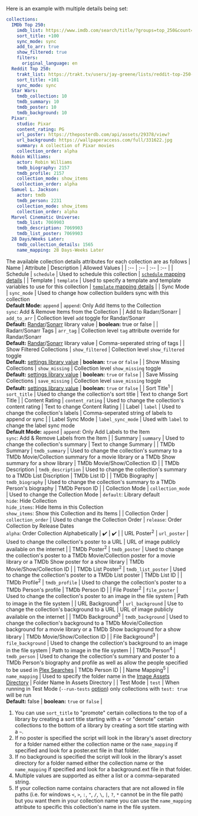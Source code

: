 Here is an example with multiple details being set:
```yaml
collections:
  IMDb Top 250:
    imdb_list: https://www.imdb.com/search/title/?groups=top_250&count=25
    sort_title: +100
    sync_mode: sync
    add_to_arr: true
    show_filtered: true
    filters:
      original_language: en
  Reddit Top 250:
    trakt_list: https://trakt.tv/users/jay-greene/lists/reddit-top-250-2019-edition
    sort_title: +101
    sync_mode: sync
  Star Wars:
    tmdb_collection: 10
    tmdb_summary: 10
    tmdb_poster: 10
    tmdb_background: 10
  Pixar:
    studio: Pixar
    content_rating: PG
    url_poster: https://theposterdb.com/api/assets/29378/view?
    url_background: https://wallpaperaccess.com/full/331622.jpg
    summary: A collection of Pixar movies
    collection_order: alpha
  Robin Williams:
    actor: Robin Williams
    tmdb_biography: 2157
    tmdb_profile: 2157
    collection_mode: show_items
    collection_order: alpha
  Samuel L. Jackson:
    actor: tmdb
    tmdb_person: 2231
    collection_mode: show_items
    collection_order: alpha
  Marvel Cinematic Universe:
    tmdb_list: 7069903
    tmdb_description: 7069903
    tmdb_list_poster: 7069903
  28 Days/Weeks Later:
    tmdb_collection_details: 1565
    name_mapping: 28 Days-Weeks Later
```

The available collection details attributes for each collection are as follows
| Name | Attribute | Description | Allowed Values |
| :-- | :-- | :-- | :-- |
| Schedule | `schedule` | Used to schedule this collection | [`schedule` mapping details](https://github.com/meisnate12/Plex-Meta-Manager/wiki/Schedule-Attribute) |
| Template | `template` | Used to specify a template and template variables to use for this collection | [`template` mapping details](https://github.com/meisnate12/Plex-Meta-Manager/wiki/Template-Attributes) |
| Sync Mode | `sync_mode` | Used to change how collection builders sync with this collection<br>**Default Mode:** `append` | `append`: Only Add Items to the Collection<br>`sync`: Add & Remove Items from the Collection |
| Add to Radarr/Sonarr | `add_to_arr` | Collection level `add` toggle for Randar/Sonarr<br>**Default:** [Randar](https://github.com/meisnate12/Plex-Meta-Manager/wiki/Radarr-Attributes)/[Sonarr](https://github.com/meisnate12/Plex-Meta-Manager/wiki/Sonarr-Attributes) library value | **boolean:** true or false |
| Radarr/Sonarr Tags | `arr_tag` | Collection level `tag` attribute override for Randar/Sonarr<br>**Default:** [Randar](https://github.com/meisnate12/Plex-Meta-Manager/wiki/Radarr-Attributes)/[Sonarr](https://github.com/meisnate12/Plex-Meta-Manager/wiki/Sonarr-Attributes) library value | Comma-seperated string of tags |
| Show Filtered Collections | `show_filtered` | Collection level `show_filtered` toggle<br>**Default:** [settings library value](https://github.com/meisnate12/Plex-Meta-Manager/wiki/Settings-Attributes) | **boolean:** `true` or `false` |
| Show Missing Collections | `show_missing` | Collection level `show_missing` toggle<br>**Default:** [settings library value](https://github.com/meisnate12/Plex-Meta-Manager/wiki/Settings-Attributes) | **boolean:** `true` or `false` |
| Save Missing Collections | `save_missing` | Collection level `save_missing` toggle<br>**Default:** [settings library value](https://github.com/meisnate12/Plex-Meta-Manager/wiki/Settings-Attributes) | **boolean:** `true` or `false` |
| Sort Title<sup>1</sup> | `sort_title` | Used to change the collection's sort title | Text to change Sort Title |
| Content Rating | `content_rating` | Used to change the collection's content rating | Text to change Content Rating |
| Label | `label` | Used to change the collection's labels | Comma-seperated string of labels to append or sync |
| Label Sync Mode | `label_sync_mode` | Used with `label` to change the label sync mode<br><strong>Default Mode:</strong> `append` | `append`: Only Add Labels to the Item<br>`sync`: Add & Remove Labels from the Item |
| Summary | `summary` | Used to change the collection's summary | Text to change Summary |
| TMDb Summary | `tmdb_summary` | Used to change the collection's summary to a TMDb Movie/Collection summary for a movie library or a TMDb Show summary for a show library  | TMDb Movie/Show/Collection ID |
| TMDb Description | `tmdb_description` | Used to change the collection's summary to a TMDb List Discription | TMDb List ID |
| TMDb Biography | `tmdb_biography` | Used to change the collection's summary to a TMDb Person's biography | TMDb Person ID |
| Collection Mode | `collection_mode` | Used to change the Collection Mode | `default`: Library default<br>`hide`: Hide Collection<br>`hide_items`: Hide Items in this Collection<br>`show_items`: Show this Collection and its Items |
| Collection Order | `collection_order` | Used to change the Collection Order | `release`: Order Collection by Release Dates<br>`alpha`: Order Collection Alphabetically | :heavy_check_mark: | :heavy_check_mark: |
| URL Poster<sup>2</sup> | `url_poster` | Used to change the collection's poster to a URL | URL of image publicly available on the internet |
| TMDb Poster<sup>2</sup> | `tmdb_poster` | Used to change the collection's poster to a TMDb Movie/Collection poster for a movie library or a TMDb Show poster for a show library | TMDb Movie/Show/Collection ID |
| TMDb List Poster<sup>2</sup> | `tmdb_list_poster` | Used to change the collection's poster to a TMDb List poster | TMDb List ID |
| TMDb Profile<sup>2</sup> | `tmdb_profile` | Used to change the collection's poster to a TMDb Person's profile | TMDb Person ID |
| File Poster<sup>2</sup> | `file_poster` | Used to change the collection's poster to an image in the file system | Path to image in the file system |
| URL Background<sup>3</sup> | `url_background` | Use to change the collection's background to a URL | URL of image publicly available on the internet |
| TMDb Background<sup>3</sup> | `tmdb_background` | Used to change the collection's background to a TMDb Movie/Collection background for a movie library or a TMDb Show background for a show library | TMDb Movie/Show/Collection ID |
| File Background<sup>3</sup> | `file_background` | Used to change the collection's background to an image in the file system | Path to image in the file system |
| TMDb Person<sup>4</sup> | `tmdb_person` | Used to change the collection's summary and poster to a TMDb Person's biography and profile as well as allow the people specified to be used in [Plex Searches](https://github.com/meisnate12/Plex-Meta-Manager/wiki/Plex-Builders#plex-search) | TMDb Person ID |
| Name Mapping<sup>5</sup> | `name_mapping` | Used to specify the folder name in the [Image Assets Directory](https://github.com/meisnate12/Plex-Meta-Manager/wiki/Settings-Attributes#image-asset-directory) | Folder Name In Assets Directory |
| Test Mode | `test` | When running in Test Mode (`--run-tests` [option](https://github.com/meisnate12/Plex-Meta-Manager/wiki/Local-Installation#run-tests)) only collections with `test: true` will be run<br>**Default:** false | **boolean:** `true` or `false` |

1. You can use `sort_title` to "promote" certain collections to the top of a library by creating a sort title starting with a `+` or "demote" certain collections to the bottom of a library by creating a sort title starting with a `~`.
2. If no poster is specified the script will look in the library's asset directory for a folder named either the collection name or the `name_mapping` if specified and look for a poster.ext file in that folder.
3. If no background is specified the script will look in the library's asset directory for a folder named either the collection name or the `name_mapping` if specified and look for a background.ext file in that folder.
4. Multiple values are supported as either a list or a comma-separated string.
5. If your collection name contains characters that are not allowed in file paths (i.e. for windows `<`, `>`, `:`, `"`, `/`, `\`, `|`, `?`, `*` cannot be in the file path) but you want them in your collection name you can use the `name_mapping` attribute to specific this collection's name in the file system.
